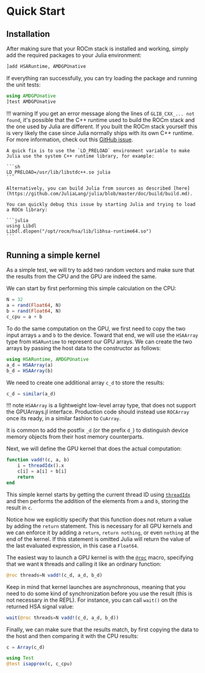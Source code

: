 # Quick Start

## Installation

After making sure that your ROCm stack is installed and working, simply add the required packages to your Julia environment:

```julia
]add HSARuntime, AMDGPUnative
```

If everything ran successfully, you can try loading the package and running the unit tests:

```julia
using AMDGPUnative
]test AMDGPUnative
```

!!! warning
    If you get an error message along the lines of `GLIB_CXX_... not found`, it's possible that the C++ runtime used to build the ROCm stack and the one used by Julia are different.
    If you built the ROCm stack yourself this is very likely the case since Julia normally ships with its own C++ runtime.
    For more information, check out this [GitHub issue](https://github.com/JuliaLang/julia/issues/34276).

    A quick fix is to use the `LD_PRELOAD` environment variable to make Julia use the system C++ runtime library, for example:

    ```sh
    LD_PRELOAD=/usr/lib/libstdc++.so julia
    ```

    Alternatively, you can build Julia from sources as described [here](https://github.com/JuliaLang/julia/blob/master/doc/build/build.md).

    You can quickly debug this issue by starting Julia and trying to load a ROCm library:

    ```julia
    using Libdl
    Libdl.dlopen("/opt/rocm/hsa/lib/libhsa-runtime64.so")
    ```

## Running a simple kernel

As a simple test, we will try to add two random vectors and make sure that the results from the CPU and the GPU are indeed the same.

We can start by first performing this simple calculation on the CPU:

```julia
N = 32
a = rand(Float64, N)
b = rand(Float64, N)
c_cpu = a + b
```

To do the same computation on the GPU, we first need to copy the two input arrays `a` and `b` to the device.
Toward that end, we will use the `HSAArray` type from `HSARuntime` to represent our GPU arrays.
We can create the two arrays by passing the host data to the constructor as follows:

```julia
using HSARuntime, AMDGPUnative
a_d = HSAArray(a)
b_d = HSAArray(b)
```

We need to create one additional array `c_d` to store the results:

```julia
c_d = similar(a_d)
```

!!! note
    `HSAArray` is a lightweight low-level array type, that does not support the GPUArrays.jl interface.
    Production code should instead use `ROCArray` once its ready, in a similar fashion to `CuArray`.

It is common to add the postfix `_d` (or the prefix `d_`) to distinguish device memory objects from their host memory counterparts.

Next, we will define the GPU kernel that does the actual computation:

```julia
function vadd!(c, a, b)
    i = threadIdx().x
    c[i] = a[i] + b[i]
    return
end
```

This simple kernel starts by getting the current thread ID using [`threadIdx`](@ref) and then performs the addition of the elements from `a` and `b`, storing the result in `c`.

Notice how we explicitly specify that this function does not return a value by adding the `return` statement.
This is necessary for all GPU kernels and we can enforce it by adding a `return`, `return nothing`, or even `nothing` at the end of the kernel.
If this statement is omitted Julia will return the value of the last evaluated expression, in this case a `Float64`.

The easiest way to launch a GPU kernel is with the [`@roc`](@ref) macro, specifying that we want `N` threads and calling it like an ordinary function:

```julia
@roc threads=N vadd!(c_d, a_d, b_d)
```

Keep in mind that kernel launches are asynchronous, meaning that you need to do some kind of synchronization before you use the result (this is not necessary in the REPL).
For instance, you can call `wait()` on the returned HSA signal value:

```julia
wait(@roc threads=N vadd!(c_d, a_d, b_d))
```

Finally, we can make sure that the results match, by first copying the data to the host and then comparing it with the CPU results:

```julia
c = Array(c_d)

using Test
@test isapprox(c, c_cpu)
```

